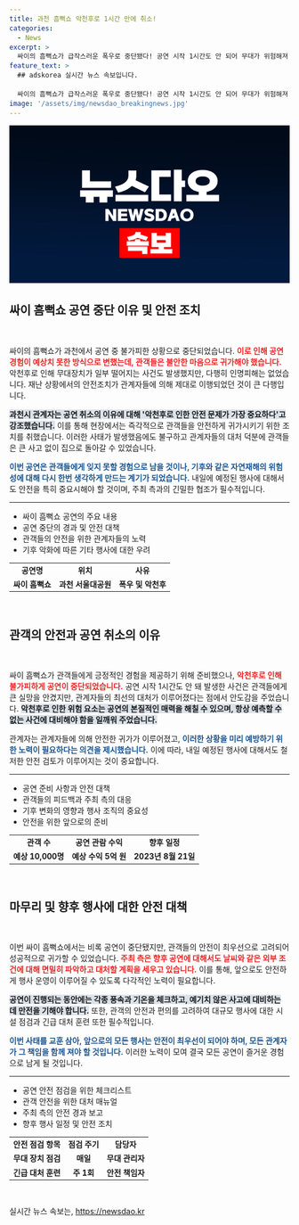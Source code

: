 ```yaml
---
title: 과천 흠뻑쇼 악천후로 1시간 만에 취소!
categories:
  - News
excerpt: >
  싸이의 흠뻑쇼가 급작스러운 폭우로 중단됐다! 공연 시작 1시간도 안 되어 무대가 위험해져 관객들은 안전하게 귀가 중. 사고는 없었지만, 관계자는 안전을 최우선으로 강조했다.
feature_text: >
  ## adskorea 실시간 뉴스 속보입니다.

  싸이의 흠뻑쇼가 급작스러운 폭우로 중단됐다! 공연 시작 1시간도 안 되어 무대가 위험해져 관객들은 안전하게 귀가 중. 사고는 없었지만, 관계자는 안전을 최우선으로 강조했다.
image: '/assets/img/newsdao_breakingnews.jpg'
---
```


<p><img src="/assets/img/newsdao_breakingnews.jpg" alt="adskorea 속보" /></p>

<h2 data-ke-size="size26">싸이 흠뻑쇼 공연 중단 이유 및 안전 조치</h2>

<p data-ke-size="size16">&nbsp;</p>

<p>싸이의 흠뻑쇼가 과천에서 공연 중 불가피한 상황으로 중단되었습니다. <b><span style="color: #ee2323;">이로 인해 공연 경험이 예상치 못한 방식으로 변했는데, 관객들은 불안한 마음으로 귀가해야 했습니다.</span></b> 악천후로 인해 무대장치가 일부 떨어지는 사건도 발생했지만, 다행히 인명피해는 없었습니다. 재난 상황에서의 안전조치가 관계자들에 의해 제대로 이행되었던 것이 큰 다행입니다.</p>

<p><b><span style="background-color: #21538527;">과천시 관계자는 공연 취소의 이유에 대해 '악천후로 인한 안전 문제가 가장 중요하다'고 강조했습니다.</span></b> 이를 통해 현장에서는 즉각적으로 관객들을 안전하게 귀가시키기 위한 조치를 취했습니다. 이러한 사태가 발생했음에도 불구하고 관계자들의 대처 덕분에 관객들은 큰 사고 없이 집으로 돌아갈 수 있었습니다.</p>

<p><b><span style="color: #1a5490;">이번 공연은 관객들에게 잊지 못할 경험으로 남을 것이나, 기후와 같은 자연재해의 위험성에 대해 다시 한번 생각하게 만드는 계기가 되었습니다.</span></b> 내일에 예정된 행사에 대해서도 안전을 특히 중요시해야 할 것이며, 주최 측과의 긴밀한 협조가 필수적입니다.</p>

<hr>

<ul>
<li>싸이 흠뻑쇼 공연의 주요 내용</li>
<li>공연 중단의 경과 및 안전 대책</li>
<li>관객들의 안전을 위한 관계자들의 노력</li>
<li>기후 악화에 따른 기타 행사에 대한 우려</li>
</ul>

<table style="width:100%;">
  <tr>
    <td style="text-align: center; height: 17px;"><b>공연명</b></td>
    <td style="text-align: center; height: 17px;"><b>위치</b></td>
    <td style="text-align: center; height: 17px;"><b>사유</b></td>
  </tr>
  <tr>
    <td style="text-align: center; height: 17px;"><b>싸이 흠뻑쇼</b></td>
    <td style="text-align: center; height: 17px;"><b>과천 서울대공원</b></td>
    <td style="text-align: center; height: 17px;"><b>폭우 및 악천후</b></td>
  </tr>
</table>

<p data-ke-size="size16">&nbsp;</p>

<h2 data-ke-size="size26">관객의 안전과 공연 취소의 이유</h2>

<p data-ke-size="size16">&nbsp;</p>

<p>싸이 흠뻑쇼가 관객들에게 긍정적인 경험을 제공하기 위해 준비했으나, <b><span style="color: #ee2323;">악천후로 인해 불가피하게 공연이 중단되었습니다.</span></b> 공연 시작 1시간도 안 돼 발생한 사건은 관객들에게 큰 실망을 안겼지만, 관계자들의 최선의 대처가 이루어졌다는 점에서 안도감을 주었습니다. <b><span style="background-color: #21538527;">악천후로 인한 위험 요소는 공연의 본질적인 매력을 해칠 수 있으며, 항상 예측할 수 없는 사건에 대비해야 함을 일깨워 주었습니다.</span></b></p>

<p>관계자는 관계자들에 의해 안전한 귀가가 이루어졌고, <b><span style="color: #1a5490;">이러한 상황을 미리 예방하기 위한 노력이 필요하다는 의견을 제시했습니다.</span></b> 이에 따라, 내일 예정된 행사에 대해서도 철저한 안전 검토가 이루어지는 것이 중요합니다.</p>

<hr>

<ul>
<li>공연 준비 사항과 안전 대책</li>
<li>관객들의 피드백과 주최 측의 대응</li>
<li>기후 변화의 영향과 행사 조직의 중요성</li>
<li>안전을 위한 앞으로의 준비</li>
</ul>

<table style="width:100%;">
  <tr>
    <td style="text-align: center; height: 17px;"><b>관객 수</b></td>
    <td style="text-align: center; height: 17px;"><b>공연 관람 수익</b></td>
    <td style="text-align: center; height: 17px;"><b>향후 일정</b></td>
  </tr>
  <tr>
    <td style="text-align: center; height: 17px;"><b>예상 10,000명</b></td>
    <td style="text-align: center; height: 17px;"><b>예상 수익 5억 원</b></td>
    <td style="text-align: center; height: 17px;"><b>2023년 8월 21일</b></td>
  </tr>
</table>

<p data-ke-size="size16">&nbsp;</p>

<h2 data-ke-size="size26">마무리 및 향후 행사에 대한 안전 대책</h2>

<p data-ke-size="size16">&nbsp;</p>

<p>이번 싸이 흠뻑쇼에서는 비록 공연이 중단됐지만, 관객들의 안전이 최우선으로 고려되어 성공적으로 귀가할 수 있었습니다. <b><span style="color: #ee2323;">주최 측은 향후 공연에 대해서도 날씨와 같은 외부 조건에 대해 면밀히 파악하고 대처할 계획을 세우고 있습니다.</span></b> 이를 통해, 앞으로도 안전하게 행사 운영이 이루어질 수 있도록 다각적인 노력이 필요합니다.</p>

<p><b><span style="background-color: #21538527;">공연이 진행되는 동안에는 각종 풍속과 기온을 체크하고, 예기치 않은 사고에 대비하는 데 만전을 기해야 합니다.</span></b> 또한, 관객의 안전과 편의를 고려하여 대규모 행사에 대한 시설 점검과 긴급 대처 훈련 또한 필수적입니다. </p>

<p><b><span style="color: #1a5490;">이번 사태를 교훈 삼아, 앞으로의 모든 행사는 안전이 최우선이 되어야 하며, 모든 관계자가 그 책임을 함께 져야 할 것입니다.</span></b> 이러한 노력이 모여 결국 모든 공연이 즐거운 경험으로 남게 될 것입니다.</p>

<hr>

<ul>
<li>공연 안전 점검을 위한 체크리스트</li>
<li>관객 안전을 위한 대처 매뉴얼</li>
<li>주최 측의 안전 경과 보고</li>
<li>향후 행사 일정 및 안전 조치</li>
</ul>

<table style="width:100%;">
  <tr>
    <td style="text-align: center; height: 17px;"><b>안전 점검 항목</b></td>
    <td style="text-align: center; height: 17px;"><b>점검 주기</b></td>
    <td style="text-align: center; height: 17px;"><b>담당자</b></td>
  </tr>
  <tr>
    <td style="text-align: center; height: 17px;"><b>무대 장치 점검</b></td>
    <td style="text-align: center; height: 17px;"><b>매일</b></td>
    <td style="text-align: center; height: 17px;"><b>무대 관리자</b></td>
  </tr>
  <tr>
    <td style="text-align: center; height: 17px;"><b>긴급 대처 훈련</b></td>
    <td style="text-align: center; height: 17px;"><b>주 1회</b></td>
    <td style="text-align: center; height: 17px;"><b>안전 책임자</b></td>
  </tr>
</table>

<p data-ke-size="size16">&nbsp;</p>
실시간 뉴스 속보는, <a href="https://newsdao.kr" rel="dofollow">https://newsdao.kr</a>


